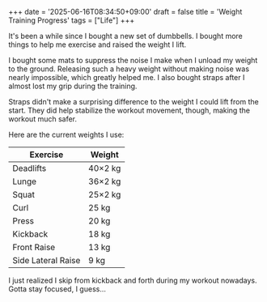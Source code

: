 +++
date = '2025-06-16T08:34:50+09:00'
draft = false
title = 'Weight Training Progress'
tags = ["Life"]
+++

It's been a while since I bought a new set of dumbbells. I bought more things to help me exercise and raised the weight I lift.

I bought some mats to suppress the noise I make when I unload my weight to the ground. Releasing such a heavy weight without making noise was nearly impossible, which greatly helped me. I also bought straps after I almost lost my grip during the training.

Straps didn't make a surprising difference to the weight I could lift from the start. They did help stabilize the workout movement, though, making the workout much safer.

Here are the current weights I use:

| Exercise | Weight |
| ---- | ---- |
| Deadlifts | 40×2 kg |
| Lunge | 36×2 kg |
| Squat| 25×2 kg |
| Curl | 25 kg |
| Press | 20 kg |
| Kickback | 18 kg |
| Front Raise | 13 kg |
| Side Lateral Raise | 9 kg |

I just realized I skip from kickback and forth during my workout nowadays. Gotta stay focused, I guess...